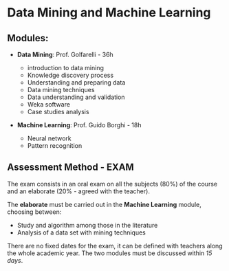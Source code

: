 # Data Mining and Machine Learning

## Modules:

- **Data Mining**: Prof. Golfarelli - 36h
    - introduction to data mining
    - Knowledge discovery process
    - Understanding and preparing data
    - Data mining techniques
    - Data understanding and validation
    - Weka software
    - Case studies analysis

- **Machine Learning**: Prof. Guido Borghi - 18h
    - Neural network
    - Pattern recognition

## Assessment Method - EXAM

The exam consists in an oral exam on all the subjects (80%) of the course and an elaborate (20% - agreed with the teacher).

The **elaborate** must be carried out in the **Machine Learning** module, choosing between:
- Study and algorithm among those in the literature
- Analysis of a data set with mining techniques

There are no fixed dates for the exam, it can be defined with teachers along the whole academic year. 
The two modules must be discussed within *15 days*.






